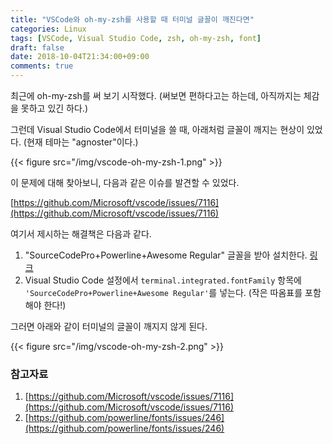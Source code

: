 ```yaml
---
title: "VSCode와 oh-my-zsh를 사용할 때 터미널 글꼴이 깨진다면"
categories: Linux
tags: [VSCode, Visual Studio Code, zsh, oh-my-zsh, font]
draft: false
date: 2018-10-04T21:34:00+09:00
comments: true
---
```


최근에 oh-my-zsh를 써 보기 시작했다. (써보면 편하다고는 하는데, 아직까지는 체감을 못하고 있긴 하다.)

그런데 Visual Studio Code에서 터미널을 쓸 때, 아래처럼 글꼴이 깨지는 현상이 있었다. (현재 테마는 "agnoster"이다.)

{{< figure src="/img/vscode-oh-my-zsh-1.png" >}}

이 문제에 대해 찾아보니, 다음과 같은 이슈를 발견할 수 있었다. 

[https://github.com/Microsoft/vscode/issues/7116](https://github.com/Microsoft/vscode/issues/7116)

여기서 제시하는 해결책은 다음과 같다.

1. "SourceCodePro+Powerline+Awesome Regular" 글꼴을 받아 설치한다. [링크](https://github.com/Falkor/dotfiles/raw/master/fonts/SourceCodePro%2BPowerline%2BAwesome%2BRegular.ttf)
2. Visual Studio Code 설정에서 `terminal.integrated.fontFamily` 항목에 `'SourceCodePro+Powerline+Awesome Regular'`를 넣는다. (작은 따옴표를 포함해야 한다!)

그러면 아래와 같이 터미널의 글꼴이 깨지지 않게 된다.

{{< figure src="/img/vscode-oh-my-zsh-2.png" >}}

### 참고자료

1. [https://github.com/Microsoft/vscode/issues/7116](https://github.com/Microsoft/vscode/issues/7116)
2. [https://github.com/powerline/fonts/issues/246](https://github.com/powerline/fonts/issues/246)